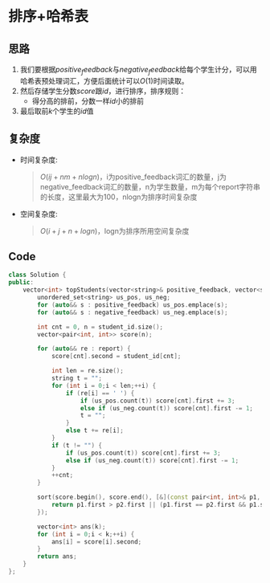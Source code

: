 # 排序+哈希表
## 思路
1. 我们要根据$positive_feedback$与$negative_feedback$给每个学生计分，可以用哈希表预处理词汇，方便后面统计可以$O(1)$时间读取。
2. 然后存储学生分数$score$跟$id$，进行排序，排序规则：
   - 得分高的排前，分数一样$id$小的排前
3. 最后取前$k$个学生的$id$值
## 复杂度
- 时间复杂度:
  > $O(ij+nm+nlogn)$，i为positive_feedback词汇的数量，j为negative_feedback词汇的数量，n为学生数量，m为每个report字符串的长度，这里最大为100，nlogn为排序时间复杂度
- 空间复杂度:
  > $O(i+j+n+logn)$，logn为排序所用空间复杂度

## Code
```C++ []
class Solution {
public:
    vector<int> topStudents(vector<string>& positive_feedback, vector<string>& negative_feedback, vector<string>& report, vector<int>& student_id, int k) {
        unordered_set<string> us_pos, us_neg;
        for (auto&& s : positive_feedback) us_pos.emplace(s);
        for (auto&& s : negative_feedback) us_neg.emplace(s);

        int cnt = 0, n = student_id.size();
        vector<pair<int, int>> score(n);

        for (auto&& re : report) {
            score[cnt].second = student_id[cnt];

            int len = re.size();
            string t = "";
            for (int i = 0;i < len;++i) {
                if (re[i] == ' ') {
                    if (us_pos.count(t)) score[cnt].first += 3;
                    else if (us_neg.count(t)) score[cnt].first -= 1;
                    t = "";
                }
                else t += re[i];
            }
            if (t != "") {
                if (us_pos.count(t)) score[cnt].first += 3;
                else if (us_neg.count(t)) score[cnt].first -= 1;
            }
            ++cnt;
        }

        sort(score.begin(), score.end(), [&](const pair<int, int>& p1, const pair<int, int>& p2) {
            return p1.first > p2.first || (p1.first == p2.first && p1.second < p2.second);
        });

        vector<int> ans(k);
        for (int i = 0;i < k;++i) {
            ans[i] = score[i].second;
        }
        return ans;
    }
};
```
